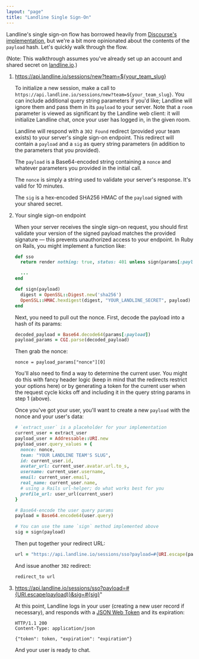 ```yaml
---
layout: "page"
title: "Landline Single Sign-On"
---
```


Landline's single sign-on flow has borrowed heavily from [Discourse's implementation](https://meta.discourse.org/t/official-single-sign-on-for-discourse/13045), but we're a bit more opinionated about the contents of the `payload` hash. Let's quickly walk through the flow.

(Note: This walkthrough assumes you've already set up an account and shared secret on [landline.io](https://landline.io).)

1. https://api.landline.io/sessions/new?team=${your_team_slug}

    To initialize a new session, make a call to `https://api.landline.io/sessions/new?team=${your_team_slug}`. You can include additional query string parameters if you'd like; Landline will ignore them and pass them in its `payload` to your server. Note that a `room` parameter is viewed as significant by the Landline web client: it will initialize Landline chat, once your user has logged in, in the given room.

    Landline will respond with a `302 Found` redirect (provided your team exists) to your server's single sign-on endpoint. This redirect will contain a `payload` and a `sig` as query string parameters (in addition to the parameters that you provided).

    The `payload` is a Base64-encoded string containing a `nonce` and whatever parameters you provided in the initial call.

    The `nonce` is simply a string used to validate your server's response. It's valid for 10 minutes.

    The `sig` is a hex-encoded SHA256 HMAC of the `payload` signed with your shared secret.

2. Your single sign-on endpoint

    When your server receives the single sign-on request, you should first validate your version of the signed payload matches the provided signature &mdash; this prevents unauthorized access to your endpoint. In Ruby on Rails, you might implement a function like:

    ```ruby
    def sso
      return render nothing: true, status: 401 unless sign(params[:payload]) == params[:sig]

      ...
    end

    def sign(payload)
      digest = OpenSSL::Digest.new('sha256')
      OpenSSL::HMAC.hexdigest(digest, "YOUR_LANDLINE_SECRET", payload)
    end
    ```

    Next, you need to pull out the nonce. First, decode the payload into a hash of its params:

    ```ruby
    decoded_payload = Base64.decode64(params[:payload])
    payload_params = CGI.parse(decoded_payload)
    ```

    Then grab the nonce:

    ```
    nonce = payload_params["nonce"][0]
    ```

    You'll also need to find a way to determine the current user. You might do this with fancy header logic (keep in mind that the redirects restrict your options here) or by generating a token for the current user when the request cycle kicks off and including it in the query string params in step 1 (above).

    Once you've got your user, you'll want to create a new `payload` with the nonce and your user's data:

    ```ruby
    # `extract_user` is a placeholder for your implementation
    current_user = extract_user
    payload_user = Addressable::URI.new
    payload_user.query_values = {
      nonce: nonce,
      team: "YOUR LANDLINE TEAM'S SLUG",
      id: current_user.id,
      avatar_url: current_user.avatar.url.to_s,
      username: current_user.username,
      email: current_user.email,
      real_name: current_user.name,
      # using a Rails url-helper; do what works best for you
      profile_url: user_url(current_user)
    }

    # Base64-encode the user query params
    payload = Base64.encode64(user.query)

    # You can use the same `sign` method implemented above
    sig = sign(payload)
    ```

    Then put together your redirect URL:

    ```ruby
    url = "https://api.landline.io/sessions/sso?payload=#{URI.escape(payload)}&sig=#{sig}"
    ```

    And issue another `302` redirect:

    ```ruby
    redirect_to url
    ```

3. https://api.landline.io/sessions/sso?payload=#{URI.escape(payload)}&sig=#{sig}"

    At this point, Landline logs in your user (creating a new user record if necessary), and responds with a [JSON Web Token](http://jwt.io/) and its expiration:

    ```
    HTTP/1.1 200
    Content-Type: application/json

    {"token": token, "expiration": "expiration"}
    ```

    And your user is ready to chat.
